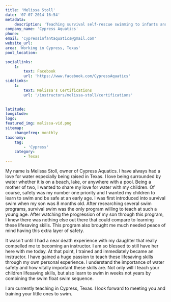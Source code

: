 ```yaml
---
title: 'Melissa Stoll'
date: '07-07-2014 16:54'
metadata:
    description: 'Teaching survival self-rescue swimming to infants and toddlers in Cypress, Texas.'
company_name: 'Cypress Aquatics' 
phone: 
email: 'cypressinfantaquatics@gmail.com'
website_url: 
area: 'Working in Cypress, Texas'
pool_location: 

sociallinks:
    1:
        text: Facebook
        url: 'https://www.facebook.com/CypressAquatics'
sidelinks:
    1: 
        text: Melissa's Certifications
        url: '/instructors/melissa-stoll/certifications'

    
latitude: 
longitude: 
logo: 
featured_img: melissa-vid.png
sitemap:
    changefreq: monthly
taxonomy:
    tag:
        - 'Cypress'
    category:
        - Texas
---
```

My name is Melissa Stoll, owner of Cypress Aquatics. I have always had a love for water especially being raised in Texas. I love being surrounded by water whether it is on a beach, lake, or anywhere with a pool. Being a mother of two, I wanted to share my love for water with my children. Of course, safety was my number one priority and I wanted my children to learn to swim and be safe at an early age. I was first introduced into survival swim when my son was 8 months old. After researching several swim programs, survival swim was the only program willing to teach at such a young age. After watching the progression of my son through this program, I knew there was nothing else out there that could compare to learning these lifesaving skills. This program also brought me much needed peace of mind having this extra layer of safety.

It wasn't until I had a near death experience with my daughter that really compelled me to becoming an instructor. I am so blessed to still have her here with me today. At that point, I trained and immediately became an instructor. I have gained a huge passion to teach these lifesaving skills through my own personal experience. I understand the importance of water safety and how vitally important these skills are. Not only will I teach your children lifesaving skills, but also learn to swim in weeks not years by combining the swim float swim sequence.

I am currently teaching in Cypress, Texas. I look forward to meeting you and training your little ones to swim.


